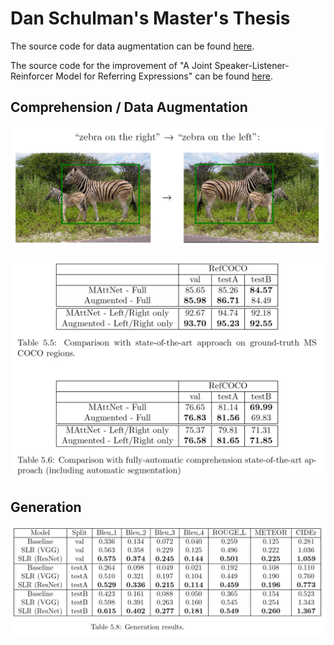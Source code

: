 # Dan Schulman's Master's Thesis

The source code for data augmentation can be found [here](https://github.com/danzschulman/refer).

The source code for the improvement of "A Joint Speaker-Listener-Reinforcer Model for Referring Expressions" can be found [here](https://github.com/danzschulman/speaker_listener_reinforcer/tree/resnet).

## Comprehension / Data Augmentation

![alt text](https://github.com/danzschulman/Masters_Thesis/raw/master/data_augmentation_example.png "Data Augmentation Example")

![alt text](https://github.com/danzschulman/Masters_Thesis/raw/master/data_augmentation_results.png "Data Augmentation Results")

## Generation

![alt text](https://github.com/danzschulman/Masters_Thesis/raw/master/generation_results.png "Data Generation Results")
